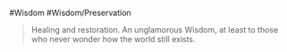 #Wisdom #Wisdom/Preservation
> Healing and restoration. An unglamorous Wisdom, at least to those who never wonder how the world still exists.

